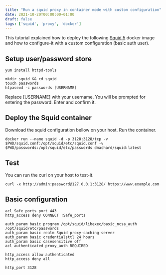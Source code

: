 ```yaml
---
title: "Run a squid proxy in container mode with custom configuration"
date: 2021-10-20T00:00:00+01:00
draft: false
tags: ['squid', 'proxy', 'docker']
---
```


This tutorial explained how to deploy the following [Squid 5](https://github.com/dmachard/squid-docker) docker image
and how to configure-it with a custom configuration (basic auth user).

## Setup user/password store

```
yum install httpd-tools

mkdir squid && cd squid
touch passwords
htpasswd -c passwords [USERNAME]
```
Replace [USERNAME] with your username. You will be prompted for entering the password. Enter and confirm it. 

## Deploy the Squid container

Download the squid configuration bellow on your host. Run the container.

```
docker run --name squid -d -p 3128:3128/tcp -v $PWD/squid.conf:/opt/squid/etc/squid.conf -v $PWD/passwords:/opt/squid/etc/passwords dmachard/squid:latest
```

## Test

You can run the curl on your host to test-it.

```
curl -x http://admin:password@127.0.0.1:3128/ https://www.example.com
```

## Basic configuration

```
acl Safe_ports port 443
http_access deny CONNECT !Safe_ports

auth_param basic program /opt/squid/libexec/basic_ncsa_auth /opt/squid/etc/passwords
auth_param basic realm Squid proxy-caching server
auth_param basic credentialsttl 24 hours
auth_param basic casesensitive off
acl authenticated proxy_auth REQUIRED

http_access allow authenticated
http_access deny all

http_port 3128
```